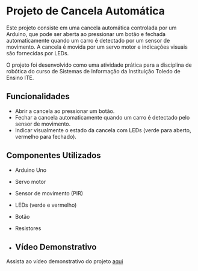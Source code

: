 # Projeto de Cancela Automática

Este projeto consiste em uma cancela automática controlada por um Arduino, que pode ser aberta ao pressionar um botão e fechada automaticamente quando um carro é detectado por um sensor de movimento. A cancela é movida por um servo motor e indicações visuais são fornecidas por LEDs.

O projeto foi desenvolvido como uma atividade prática para a disciplina de robótica do curso de Sistemas de Informação da Instituição Toledo de Ensino ITE.

## Funcionalidades

- Abrir a cancela ao pressionar um botão.
- Fechar a cancela automaticamente quando um carro é detectado pelo sensor de movimento.
- Indicar visualmente o estado da cancela com LEDs (verde para aberto, vermelho para fechado).

## Componentes Utilizados

- Arduino Uno
- Servo motor
- Sensor de movimento (PIR)
- LEDs (verde e vermelho)
- Botão
- Resistores

- ## Vídeo Demonstrativo

Assista ao vídeo demonstrativo do projeto [aqui](https://www.youtube.com/shorts/4eHPJnnkUsQ)
